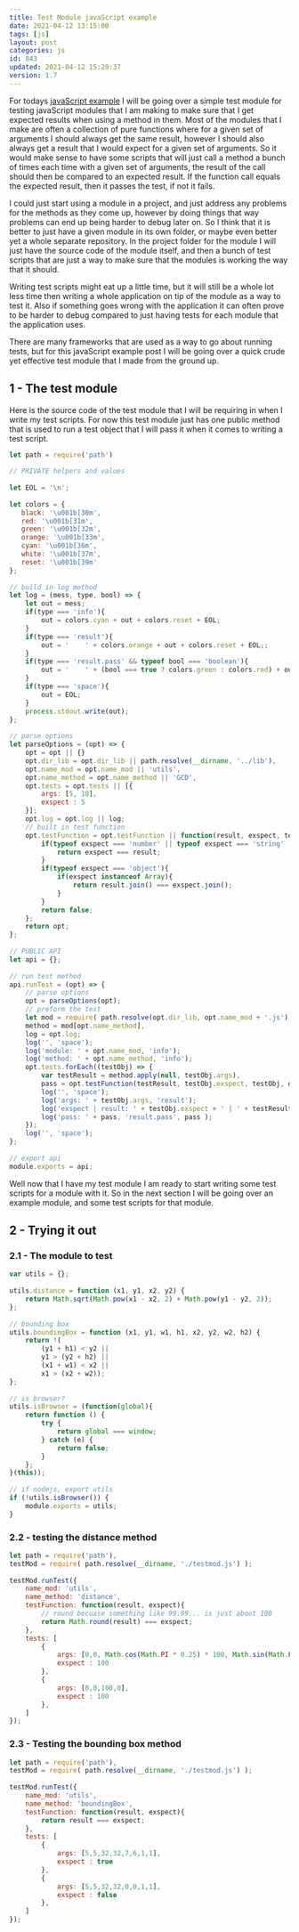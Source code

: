 ```yaml
---
title: Test Module javaScript example
date: 2021-04-12 13:15:00
tags: [js]
layout: post
categories: js
id: 843
updated: 2021-04-12 15:29:37
version: 1.7
---
```


For todays [javaScript example](/2021/04/02/js-javascript-example/) I will be going over a simple test module for testing javaScript modules that I am making to make sure that I get expected results when using a method in them. Most of the modules that I make are often a collection of pure functions where for a given set of arguments I should always get the same result, however I should also always get a result that I would expect for a given set of arguments. So it would make sense to have some scripts that will just call a method a bunch of times each time with a given set of arguments, the result of the call should then be compared to an expected result. If the function call equals the expected result, then it passes the test, if not it fails.

I could just start using a module in a project, and just address any problems for the methods as they come up, however by doing things that way problems can end up being harder to debug later on. So I think that it is better to just have a given module in its own folder, or maybe even better yet a whole separate repository. In the project folder for the module I will just have the source code of the module itself, and then a bunch of test scripts that are just a way to make sure that the modules is working the way that it should. 

Writing test scripts might eat up a little time, but it will still be a whole lot less time then writing a whole application on tip of the module as a way to test it. Also if something goes wrong with the application it can often prove to be harder to debug compared to just having tests for each module that the application uses.

There are many frameworks that are used as a way to go about running tests, but for this javaScript example post I will be going over a quick crude yet effective test module that I made from the ground up.

<!-- more -->

## 1 - The test module

Here is the source code of the test module that I will be requiring in when I write my test scripts. For now this test module just has one public method that is used to run a test object that I will pass it when it comes to writing a test script.

```js
let path = require('path')
 
// PRIVATE helpers and values
 
let EOL = '\n';
 
let colors = {
   black: '\u001b[30m',
   red: '\u001b[31m',
   green: '\u001b[32m',
   orange: '\u001b[33m',
   cyan: '\u001b[36m',
   white: '\u001b[37m',
   reset: '\u001b[39m'
};
 
// build in log method
let log = (mess, type, bool) => {
    let out = mess;
    if(type === 'info'){
        out = colors.cyan + out + colors.reset + EOL;
    }
    if(type === 'result'){
        out = '    ' + colors.orange + out + colors.reset + EOL;;
    }
    if(type === 'result.pass' && typeof bool === 'boolean'){
        out = '    ' + (bool === true ? colors.green : colors.red) + out + colors.reset + EOL;;
    }
    if(type === 'space'){
        out = EOL;
    }
    process.stdout.write(out);
};
 
// parse options
let parseOptions = (opt) => {
    opt = opt || {}
    opt.dir_lib = opt.dir_lib || path.resolve(__dirname, '../lib'),
    opt.name_mod = opt.name_mod || 'utils',
    opt.name_method = opt.name_method || 'GCD',
    opt.tests = opt.tests || [{  
        args: [5, 10],
        exspect : 5
    }];
    opt.log = opt.log || log;
    // built in test function
    opt.testFunction = opt.testFunction || function(result, exspect, testObj, opt) {
        if(typeof exspect === 'number' || typeof exspect === 'string' || typeof exspect === 'boolean' ){
            return exspect === result;
        }
        if(typeof exspect === 'object'){
            if(exspect instanceof Array){
                return result.join() === exspect.join();
            }
        }
        return false;
    };
    return opt;
};
 
// PUBLIC API
let api = {};
 
// run test method
api.runTest = (opt) => {
    // parse options
    opt = parseOptions(opt);
    // preform the test
    let mod = require( path.resolve(opt.dir_lib, opt.name_mod + '.js') ),
    method = mod[opt.name_method],
    log = opt.log;
    log('', 'space');
    log('module: ' + opt.name_mod, 'info');
    log('method: ' + opt.name_method, 'info');
    opt.tests.forEach((testObj) => {
        var testResult = method.apply(null, testObj.args),
        pass = opt.testFunction(testResult, testObj.exspect, testObj, opt);
        log('', 'space');
        log('args: ' + testObj.args, 'result');
        log('exspect | result: ' + testObj.exspect + ' | ' + testResult, 'result');
        log('pass: ' + pass, 'result.pass', pass );
    });
    log('', 'space');
};
 
// export api
module.exports = api;
```

Well now that I have my test module I am ready to start writing some test scripts for a module with it. So in the next section I will be going over an example module, and some test scripts for that module.

## 2 - Trying it out

### 2.1 - The module to test

```js
var utils = {};
 
utils.distance = function (x1, y1, x2, y2) {
    return Math.sqrt(Math.pow(x1 - x2, 2) + Math.pow(y1 - y2, 2));
};
 
// bounding box
utils.boundingBox = function (x1, y1, w1, h1, x2, y2, w2, h2) {
    return !(
        (y1 + h1) < y2 ||
        y1 > (y2 + h2) ||
        (x1 + w1) < x2 ||
        x1 > (x2 + w2));
};
 
// is browser?
utils.isBrowser = (function(global){
    return function () {
        try {
            return global === window;
        } catch (e) {
            return false;
        }
    };
}(this));
 
// if nodejs, export utils
if (!utils.isBrowser()) {
    module.exports = utils;
}
```

### 2.2 - testing the distance method

```js
let path = require('path'),
testMod = require( path.resolve(__dirname, './testmod.js') );
 
testMod.runTest({
    name_mod: 'utils',
    name_method: 'distance',
    testFunction: function(result, exspect){
        // round becuase something like 99.99... is just about 100
        return Math.round(result) === exspect;
    },
    tests: [
        {
            args: [0,0, Math.cos(Math.PI * 0.25) * 100, Math.sin(Math.PI * 0.25) * 100],
            exspect : 100
        },
        {
            args: [0,0,100,0],
            exspect : 100
        },
    ]
});
```

### 2.3 - Testing the bounding box method

```js
let path = require('path'),
testMod = require( path.resolve(__dirname, './testmod.js') );
 
testMod.runTest({
    name_mod: 'utils',
    name_method: 'boundingBox',
    testFunction: function(result, exspect){
        return result === exspect;
    },
    tests: [
        {
            args: [5,5,32,32,7,6,1,1],
            exspect : true
        },
        {
            args: [5,5,32,32,0,0,1,1],
            exspect : false
        },
    ]
});
```